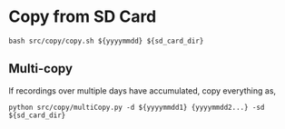 # Copy from SD Card

`bash src/copy/copy.sh ${yyyymmdd} ${sd_card_dir}`

## Multi-copy
If recordings over multiple days have accumulated, copy everything as,

`python src/copy/multiCopy.py -d ${yyyymmdd1} {yyyymmdd2...} -sd ${sd_card_dir}`